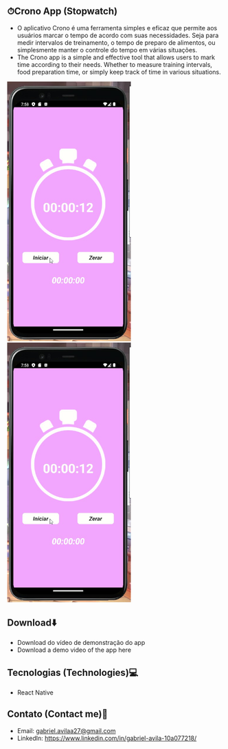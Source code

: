 ## ⏱Crono App (Stopwatch)
* O aplicativo Crono é uma ferramenta simples e eficaz que permite aos usuários marcar o tempo de acordo com suas necessidades. Seja para medir intervalos de treinamento, o tempo de preparo de alimentos, ou simplesmente manter o controle do tempo em várias situações.
* The Crono app is a simple and effective tool that allows users to mark time according to their needs. Whether to measure training intervals, food preparation time, or simply keep track of time in various situations.

<img src="src/ReadmeSrc/cronometro_video_sc01.jpg" style="width: 18rem">
<img src="src/ReadmeSrc/cronometro_video_sc01.jpg" style="width: 18rem">


## Download⬇️
* Download do vídeo de demonstração do app
* Download a demo video of the app here


## Tecnologias (Technologies)💻
* React Native

## Contato (Contact me)🔗
* Email: gabriel.avilaa27@gmail.com
* LinkedIn: https://www.linkedin.com/in/gabriel-avila-10a077218/
